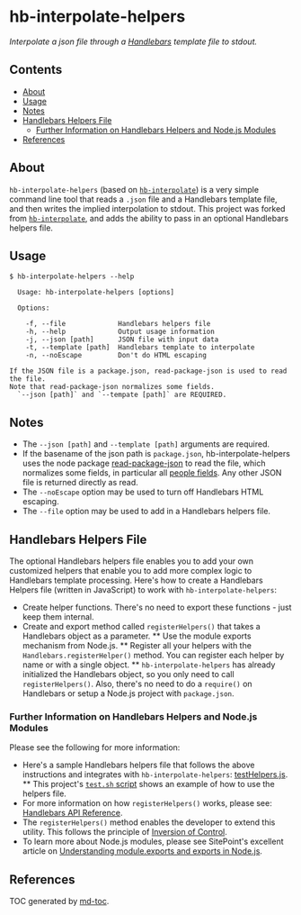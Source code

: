 hb-interpolate-helpers
======================
*Interpolate a json file through a [Handlebars](http://handlebarsjs.com/) template file to stdout.*


## Contents
- [About](#about)
- [Usage](#usage)
- [Notes](#notes)
- [Handlebars Helpers File](#handlebars-helpers-file)
    - [Further Information on Handlebars Helpers and Node.js Modules](#further-information-on-handlebars-helpers-and-nodejs-modules)
- [References](#references)


## About
`hb-interpolate-helpers` (based on [`hb-interpolate`](https://github.com/jimlloyd/hb-interpolate.git)) is a very simple command line tool that reads a `.json` file and a Handlebars template file, and then writes the implied interpolation to stdout. This project was forked from 
[`hb-interpolate`](https://github.com/jimlloyd/hb-interpolate.git), and adds the ability to pass in an optional Handlebars helpers file.


## Usage

```
$ hb-interpolate-helpers --help

  Usage: hb-interpolate-helpers [options]

  Options:

    -f, --file             Handlebars helpers file
    -h, --help             Output usage information
    -j, --json [path]      JSON file with input data
    -t, --template [path]  Handlebars template to interpolate
    -n, --noEscape         Don't do HTML escaping

If the JSON file is a package.json, read-package-json is used to read the file.
Note that read-package-json normalizes some fields.
  `--json [path]` and `--tempate [path]` are REQUIRED.
```


## Notes

* The `--json [path]` and `--template [path]` arguments are required.
* If the basename of the json path is `package.json`, hb-interpolate-helpers uses the node package [read-package-json](https://www.npmjs.com/package/read-package-json) to read the file, which normalizes some fields, in particular all [people fields](https://docs.npmjs.com/files/package.json#people-fields-author-contributors). Any other JSON file is returned directly as read.
* The `--noEscape` option may be used to turn off Handlebars HTML escaping.
* The `--file` option may be used to add in a Handlebars helpers file.


## Handlebars Helpers File
The optional Handlebars helpers file enables you to add your own customized helpers that enable you to add
more complex logic to Handlebars template processing. Here's how to create a Handlebars Helpers file (written in JavaScript) to work with `hb-interpolate-helpers`:

* Create helper functions. There's no need to export these functions - just keep them internal.
* Create and export method called `registerHelpers()` that takes a Handlebars object as a parameter.
** Use the module exports mechanism from Node.js. 
** Register all your helpers with the `Handlebars.registerHelper()` method. You can register each helper by name or with a single object.
** `hb-interpolate-helpers` has already initialized the Handlebars object, so you only need to call 
`registerHelpers()`. Also, there's no need to do a `require()` on Handlebars or setup a Node.js project
with `package.json`.


### Further Information on Handlebars Helpers and Node.js Modules

Please see the following for more information:

* Here's a sample Handlebars helpers file that follows the above instructions and integrates with `hb-interpolate-helpers`: [testHelpers.js](https://github.com/tmarrs/hb-interpolate-helpers/blob/master/testdata/testHelpers.js).
** This project's [`test.sh` script](https://github.com/tmarrs/hb-interpolate-helpers/blob/master/test.sh) shows an example of how to use the helpers file. 
* For more information on how `registerHelpers()` works, please see: [Handlebars API Reference](http://handlebarsjs.com/reference.html).
* The `registerHelpers()` method enables the developer to extend this utility. This follows the 
principle of [Inversion of Control](https://martinfowler.com/bliki/InversionOfControl.html).
* To learn more about Node.js modules, please see SitePoint's excellent article on [Understanding module.exports and exports in Node.js](https://www.sitepoint.com/understanding-module-exports-exports-node-js).


## References
TOC generated by [md-toc](https://www.npmjs.com/package/md-toc).
